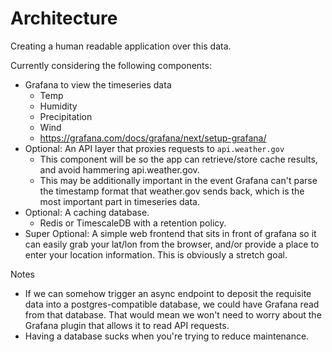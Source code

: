 # Architecture

Creating a human readable application over this data.

Currently considering the following components:

- Grafana to view the timeseries data
    - Temp
    - Humidity
    - Precipitation
    - Wind
    - https://grafana.com/docs/grafana/next/setup-grafana/
- Optional: An API layer that proxies requests to `api.weather.gov`
    - This component will be so the app can retrieve/store cache results, and avoid hammering api.weather.gov.
    - This may be additionally important in the event Grafana can't parse the timestamp format that weather.gov sends back, which is the most important part in timeseries data.
- Optional: A caching database.
    - Redis or TimescaleDB with a retention policy.
- Super Optional: A simple web frontend that sits in front of grafana so it can easily grab your lat/lon from the browser, and/or provide a place to enter your location information. This is obviously a stretch goal.

Notes
- If we can somehow trigger an async endpoint to deposit the requisite data into a postgres-compatible database, we could have Grafana read from that database. That would mean we won't need to worry about the Grafana plugin that allows it to read API requests.
- Having a database sucks when you're trying to reduce maintenance.
